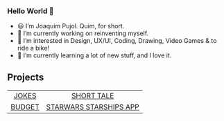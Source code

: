 ### Hello World 👋 ###

- 😃 I’m Joaquim Pujol. Quim, for short.
- 🔭 I’m currently working on reinventing myself.
- 👀 I’m interested in Design, UX/UI, Coding, Drawing, Video Games & to ride a bike!
- 🌱 I’m currently learning a lot of new stuff, and I love it.

## Projects

<table align="center">
  <tr>
    <td align="center"><a href="https://jokes-xi.vercel.app/">JOKES</a></td>
    <td align="center"><a href="https://s6-angular-intro.vercel.app/">SHORT TALE</a></td>
  </tr>
  <tr>
    <td align="center"><a href="https://angular-budget.vercel.app/welcome-page">BUDGET</a></td>
    <td align="center"><a href="https://s8-angular-star-wars.vercel.app/">STARWARS STARSHIPS APP</a></td>
  </tr>
</table>

<!--
<image src="https://media.licdn.com/dms/image/D4E16AQEqtlqcjZXU2w/profile-displaybackgroundimage-shrink_350_1400/0/1684428087012?e=1692230400&v=beta&t=6WLBSQc_YyU8DkCxKq2O6E2EYiZL0-50xYUtSOv55Y8" alt="Header"> 
-->

<!--
**jqm75/jqm75** is a ✨ _special_ ✨ repository because its `README.md` (this file) appears on your GitHub profile.

Here are some ideas to get you started:

- 🔭 I’m currently working on ...
- 🌱 I’m currently learning ...
- 👯 I’m looking to collaborate on ...
- 🤔 I’m looking for help with ...
- 💬 Ask me about ...
- 📫 How to reach me: ...
- 😄 Pronouns: ...
- ⚡ Fun fact: ...
-->

